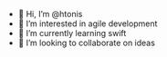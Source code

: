 - 👋 Hi, I’m @htonis
- 👀 I’m interested in agile development
- 🌱 I’m currently learning swift
- 💞️ I’m looking to collaborate on ideas
<!---
htonis/htonis is a ✨ special ✨ repository because its `README.md` (this file) appears on your GitHub profile.
You can click the Preview link to take a look at your changes.
--->
